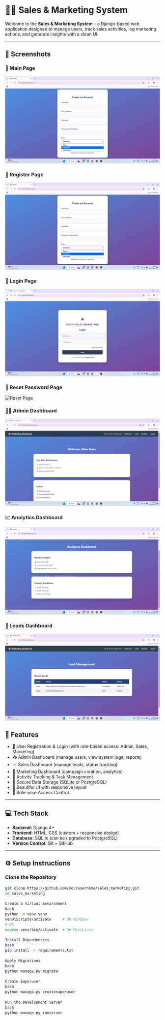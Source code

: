 # 🧑‍💼 Sales & Marketing System

Welcome to the **Sales & Marketing System** – a Django-based web application designed to manage users, track sales activities, log marketing actions, and generate insights with a clean UI.

---

## 📸 Screenshots

### 🔐 Main Page
![Main Page](screenshots/Register_page.png)

### 🔐 Register Page
![Register Page](screenshots/Register_page.png)

### 🔐 Login Page
![Login Page](screenshots/Login_page.png)

### 🔐 Reset Password Page
![Reset Page](screenshots/Reset_page.png)

### 🧑‍💼 Admin Dashboard
![Admin Dashboard](screenshots/Dashboard_page.png)

### 📈 Analytics Dashboard
![Analytics Dashboard](screenshots/Analytics_page.png)

### 📣 Leads Dashboard
![Marketing Dashboard](screenshots/Leads_page.png)

## 🚀 Features

- 🔐 User Registration & Login (with role-based access: Admin, Sales, Marketing)
- 📥 Admin Dashboard (manage users, view system logs, reports)
- 📈 Sales Dashboard (manage leads, status tracking)
- 📣 Marketing Dashboard (campaign creation, analytics)
- 📅 Activity Tracking & Task Management
- 💾 Secure Data Storage (SQLite or PostgreSQL)
- 🎨 Beautiful UI with responsive layout
- 📂 Role-wise Access Control

---

## 💻 Tech Stack

- **Backend:** Django 4+
- **Frontend:** HTML, CSS (custom + responsive design)
- **Database:** SQLite (can be upgraded to PostgreSQL)
- **Version Control:** Git + GitHub

---

## ⚙️ Setup Instructions

### Clone the Repository

```bash
git clone https://github.com/yourusername/sales_marketing.git
cd sales_marketing

Create a Virtual Environment
bash
python -m venv venv
venv\Scripts\activate     # On Windows
# OR
source venv/bin/activate  # On Mac/Linux

Install Dependencies
bash
pip install -r requirements.txt

Apply Migrations
bash
python manage.py migrate

Create Superuser
bash
python manage.py createsuperuser

Run the Development Server
bash
python manage.py runserver

